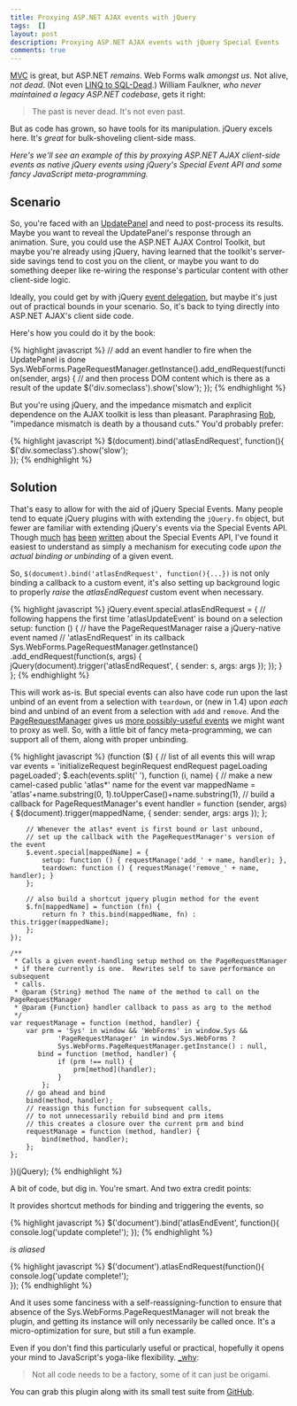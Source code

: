 ```yaml
---
title: Proxying ASP.NET AJAX events with jQuery
tags:  []
layout: post
description: Proxying ASP.NET AJAX events with jQuery Special Events
comments: true
---
```


[MVC](http://www.asp.net/mvc) is great, but ASP.NET *remains*.  Web Forms walk *amongst us*.  Not alive, *not dead*.  (Not even [LINQ to SQL-Dead](http://blogs.msdn.com/b/adonet/archive/2008/10/29/update-on-linq-to-sql-and-linq-to-entities-roadmap.aspx).)  William Faulkner, *who never maintained a legacy ASP.NET codebase*, gets it right:

> The past is never dead. It's not even past.

But as code has grown, so have tools for its manipulation.  jQuery excels here.  It's *great* for bulk-shoveling client-side mass.  

*Here's we'll see an example of this by proxying ASP.NET AJAX client-side events as native jQuery events using jQuery's Special Event API and some fancy JavaScript meta-programming.*

## Scenario

So, you're faced with an [UpdatePanel](http://msdn.microsoft.com/en-us/library/system.web.ui.updatepanel.aspx) and need to post-process its results.  Maybe you want to reveal the UpdatePanel's response through an animation.  Sure, you could use the ASP.NET AJAX Control Toolkit, but maybe you're already using jQuery, having learned that the toolkit's server-side savings tend to cost you on the client, or maybe you want to do something deeper like re-wiring the response's particular content with other client-side logic.

Ideally, you could get by with jQuery [event delegation](http://api.jquery.com/delegate/), but maybe it's just out of practical bounds in your scenario.  So, it's back to tying directly into ASP.NET AJAX's client side code.  

Here's how you could do it by the book:

{% highlight javascript %}
// add an event handler to fire when the UpdatePanel is done
Sys.WebForms.PageRequestManager.getInstance().add_endRequest(function(sender, args) {
    // and then process DOM content which is there as a result of the update
    $('div.someclass').show('slow');
});
{% endhighlight %}

But you're using jQuery, and the impedance mismatch and explicit dependence on the AJAX toolkit is less than pleasant.  Paraphrasing [Rob](http://blog.wekeroad.com/), "impedance mismatch is death by a thousand cuts."  You'd probably prefer:

{% highlight javascript %}
$(document).bind('atlasEndRequest', function(){
    $('div.someclass').show('slow');    
});
{% endhighlight %}

## Solution

That's easy to allow for with the aid of jQuery Special Events.  Many people tend to equate jQuery plugins with with extending the `jQuery.fn` object, but fewer are familiar with extending jQuery's events via the Special Events API.  Though [much](http://benalman.com/news/2010/03/jquery-special-events/) [has](http://brandonaaron.net/blog/2009/03/26/special-events) [been](http://brandonaaron.net/blog/2009/06/4/jquery-edge-new-special-event-hooks) [written](http://brandonaaron.net/blog/2010/02/25/special-events-the-changes-in-1-4-2) about the Special Events API, I've found it easiest to understand as simply a mechanism for executing code *upon the actual binding or unbinding* of a given event.  

So, `$(document).bind('atlasEndRequest', function(){...})` is not only binding a callback to a custom event, it's also setting up background logic to properly *raise* the *atlasEndRequest* custom event when necessary.

{% highlight javascript %}
jQuery.event.special.atlasEndRequest = {
    // following happens the first time 'atlasUpdateEvent' is bound on a selection
    setup: function () { 
        // have the PageRequestManager raise a jQuery-native event named
        // 'atlasEndRequest' in its callback
        Sys.WebForms.PageRequestManager.getInstance()
            .add_endRequest(function(s, args) {
                jQuery(document).trigger('atlasEndRequest', { sender: s, args: args });
            });
    }
};
{% endhighlight %}

This will work as-is.  But special events can also have code run upon the last unbind of an event from a selection with `teardown`, or (new in 1.4) upon *each* bind and unbind of an event from a selection with `add` and `remove`.  And the [PageRequestManager](http://msdn.microsoft.com/en-us/library/bb311028.aspx) gives us [more possibly-useful events](http://msdn.microsoft.com/en-us/library/bb384136.aspx) we might want to proxy as well.  So, with a little bit of fancy meta-programming, we can support all of them, along with proper unbinding.

{% highlight javascript %}
(function ($) {
    // list of all events this will wrap
    var events = 'initializeRequest beginRequest endRequest pageLoading pageLoaded';
    $.each(events.split(' '), function (i, name) {
        // make a new camel-cased public 'atlas*' name for the event
        var mappedName = 'atlas'+name.substring(0, 1).toUpperCase()+name.substring(1),
            // build a callback for PageRequestManager's event
            handler = function (sender, args) {
                $(document).trigger(mappedName, { sender: sender, args: args });
            };
       
        // Whenever the atlas* event is first bound or last unbound,
        // set up the callback with the PageRequestManager's version of the event
        $.event.special[mappedName] = {
            setup: function () { requestManage('add_' + name, handler); },
            teardown: function () { requestManage('remove_' + name, handler); }
        };

        // also build a shortcut jquery plugin method for the event
        $.fn[mappedName] = function (fn) {
            return fn ? this.bind(mappedName, fn) : this.trigger(mappedName);
        };
    });

    /**
     * Calls a given event-handling setup method on the PageRequestManager
     * if there currently is one.  Rewrites self to save performance on subsequent
     * calls.
     * @param {String} method The name of the method to call on the PageRequestManager
     * @param {Function} handler callback to pass as arg to the method
     */
    var requestManage = function (method, handler) {
        var prm = 'Sys' in window && 'WebForms' in window.Sys &&
                'PageRequestManager' in window.Sys.WebForms ?
                Sys.WebForms.PageRequestManager.getInstance() : null,
           bind = function (method, handler) {
                if (prm !== null) {
                    prm[method](handler);
                }
            };
        // go ahead and bind 
        bind(method, handler);
        // reassign this function for subsequent calls,
        // to not unnecessarily rebuild bind and prm items
        // this creates a closure over the current prm and bind
        requestManage = function (method, handler) {
            bind(method, handler);
        };
    };
})(jQuery);
{% endhighlight %}

A bit of code, but dig in.  You're smart.  And two extra credit points:

It provides shortcut methods for binding and triggering the events, so 

{% highlight javascript %}
$('document').bind('atlasEndEvent', function(){ 
    console.log('update complete!');
});
{% endhighlight %}

*is aliased*

{% highlight javascript %}
$('document').atlasEndRequest(function(){
    console.log('update complete!');    
});
{% endhighlight %}

And it uses some fanciness with a self-reassigning-function to ensure that absence of the Sys.WebForms.PageRequestManager will not break the plugin, and getting its instance will only necessarily be called once.  It's a micro-optimization for sure, but still a fun example.

Even if you don't find this particularly useful or practical, hopefully it opens your mind to JavaScript's yoga-like flexibility.  [\_why](http://rubyforge.org/pipermail/camping-list/2008-May/000719.html):

> Not all code needs to be a factory, some of it can just be origami.

You can grab this plugin along with its small test suite from [GitHub](http://github.com/mmonteleone/jquery.updatepanel).
